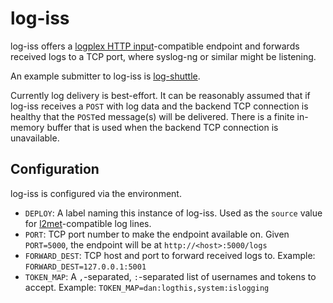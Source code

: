 # log-iss

log-iss offers a
[logplex HTTP input](https://github.com/heroku/logplex/blob/master/doc/README.http_input.md)-compatible
endpoint and forwards received logs to a TCP port, where syslog-ng or similar
might be listening.

An example submitter to log-iss is [log-shuttle](http://log-shuttle.io/).

Currently log delivery is best-effort. It can be reasonably assumed that if log-iss
receives a `POST` with log data and the backend TCP connection is healthy that the
`POST`ed message(s) will be delivered. There is a finite in-memory buffer that is
used when the backend TCP connection is unavailable.

## Configuration

log-iss is configured via the environment.

* `DEPLOY`: A label naming this instance of log-iss. Used as the `source` value for [l2met](https://github.com/ryandotsmith/l2met#log-conventions)-compatible log lines.
* `PORT`: TCP port number to make the endpoint available on. Given `PORT=5000`, the endpoint will be at `http://<host>:5000/logs`
* `FORWARD_DEST`: TCP host and port to forward received logs to. Example: `FORWARD_DEST=127.0.0.1:5001`
* `TOKEN_MAP`: A `,`-separated, `:`-separated list of usernames and tokens to accept. Example: `TOKEN_MAP=dan:logthis,system:islogging`
